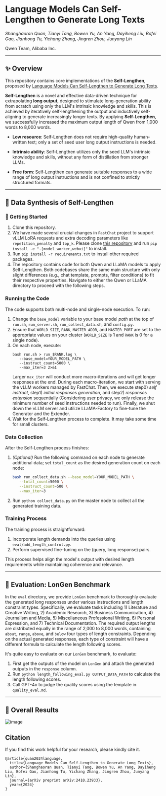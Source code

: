 # Language Models Can Self-Lengthen to Generate Long Texts

*Shanghaoran Quan, Tianyi Tang, Bowen Yu, An Yang, Dayiheng Liu, Bofei Gao, Jianhong Tu, Yichang Zhang, Jingren Zhou, Junyang Lin*

Qwen Team, Alibaba Inc.

---

## :sparkles: Overview

This repository contains core implementations of the **Self-Lengthen**, proposed by [Language Models Can Self-Lengthen to Generate Long Texts](https://arxiv.org/abs/2410.23933).

**Self-Lengthen** is a novel and effective data-driven technique for extrapolating **long output**, designed to stimulate long-generation ability from scratch using only the LLM's intrinsic knowledge and skills. This is achieved by iteratively self-lengthening the output and inductively self-aligning to generate increasingly longer texts. By applying **Self-Lengthen**, we successfully increased the maximum output length of Qwen from 1,000 words to 8,000 words.

- **Low resource**: Self-Lengthen does not require high-quality human-written text; only a set of seed user long output instructions is needed.

- **Intrinsic ability**: Self-Lengthen utilizes only the seed LLM's intrinsic knowledge and skills, without any form of distillation from stronger LLMs.

- **Free form**: Self-Lengthen can generate suitable responses to a wide range of long output instructions and is not confined to strictly structured formats.

---

## :rocket: Data Synthesis of Self-Lengthen

### :wrench: Getting Started

1. Clone this repository.
1. We have made several crucial changes in `FastChat` project to support vLLM LoRA requests and extra decoding parameters like `repetition_penalty` and `top_k`. Please clone [this repository](https://github.com/quanshr/FastChat/tree/self-lengthen) and run `pip install -e ".[model_worker,webui]"` to install.
1. Run `pip install -r requirements.txt` to install other required packages.
1. The repository contains code for both Qwen and LLaMA models to apply Self-Lengthen. Both codebases share the same main structure with only slight differences (e.g., chat template, prompts, filter conditions) to fit their respective properties. Navigate to either the Qwen or LLaMA directory to proceed with the following steps.

### Running the Code

The code supports both multi-node and single-node execution. To run:

1. Change the `base_model` variable to your base model *path* at the top of `run.sh`, `run_server.sh`, `run_collect_data.sh`, and `config.py`.
1. Ensure that `WORLD_SIZE`, `RANK`, `MASTER_ADDR`, and `MASTER_PORT` are set to the appropriate values on your cluster (`WORLD_SIZE` is 1 and `RANK` is 0 for a single node).
1. On each node, execute:
   ```
   bash run.sh > run_$RANK.log \
      --base_model=YOUR_MODEL_PATH \
      --instruct_count=5000 \
      --max_iter=3 2>&1
   ```
   Larger `max_iter` will conduct more macro-iterations and will get longer responses at the end. During each macro-iteration, we start with serving the vLLM workers managed by FastChat. Then, we execute step0) *self instruct*, step1) *initial responses generation*, and step2) *responses extension* sequentially (Considering user privacy, we only release the minimum number of seed instructions needed to run). Finally, we shut down the vLLM server and utilize LLaMA-Factory to fine-tune the Generator and the Extender.
1. Wait for the Self-Lengthen process to complete. It may take some time for small clusters.

### Data Collection

After the Self-Lengthen process finishes:

1. *(Optional)* Run the following command on each node to generate additional data; set `total_count` as the desired generation count on each node:
   ```bash
   bash run_collect_data.sh --base_model=YOUR_MODEL_PATH \
      --total_count=5000 \
      --instruct_count=500 \
      --max_iter=3
   ```
1. Run `python colloct_data.py` on the master node to collect all the generated training data.

### Training Process

The training process is straightforward:

1. Incorporate length demands into the queries using `eval/add_length_control.py`.
1. Perform supervised fine-tuning on the (query, long response) pairs.

This process helps align the model's output with desired length requirements while maintaining coherence and relevance.

---

## 🎯 Evaluation: LonGen Benchmark

In the `eval` directory, we provide `LonGon` benchmark to thoroughly evaluate the generated long responses under various instructions and length constraint types. Specifically, we evaluate tasks including 1) Literature and Creative Writing, 2) Academic Research, 3) Business Communication, 4) Journalism and Media, 5) Miscellaneous Professional Writing, 6) Personal Expression, and 7) Technical Documentation. The required output lengths are distributed equally in the range of 2,000 to 8,000 words, containing `about`, `range`, `above`, and `below` four types of length constraints. Depending on the actual generated responses, each type of constraint will have a different formula to calculate the length following scores.

It's quite easy to evaluate on our `LonGen` benchmark, to evaluate:

1. First get the outputs of the model on `LonGen` and attach the generated outputs in the `response` column.
1. Run `python length_following_eval.py OUTPUT_DATA_PATH` to calculate the length following scores.
1. Call GPT-4o to judge the quality scores using the template in `quality_eval.md`.

---

## :mag_right: Overall Results

![image](https://qianwen-res.oss-accelerate.aliyuncs.com/assets/self-lengthen/self-lengthen_result.png)

## Citation

If you find this work helpful for your research, please kindly cite it.

```
@article{quan2024language,
  title={Language Models Can Self-Lengthen to Generate Long Texts},
  author={Shanghaoran Quan, Tianyi Tang, Bowen Yu, An Yang, Dayiheng Liu, Bofei Gao, Jianhong Tu, Yichang Zhang, Jingren Zhou, Junyang Lin},
  journal={arXiv preprint arXiv:2410.23933},
  year={2024}
}
```
